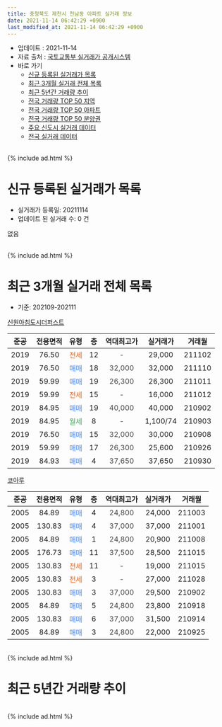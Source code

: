 ```yaml
---
title: 충청북도 제천시 천남동 아파트 실거래 정보
date: 2021-11-14 06:42:29 +0900
last_modified_at: 2021-11-14 06:42:29 +0900
---
```


* 업데이트 : 2021-11-14
* 자료 출처 : [국토교통부 실거래가 공개시스템](http://rt.molit.go.kr)
* 바로 가기
    * [신규 등록된 실거래가 목록](#신규-등록된-실거래가-목록)
    * [최근 3개월 실거래 전체 목록](#최근-3개월-실거래-전체-목록)
    * [최근 5년간 거래량 추이](#최근-5년간-거래량-추이)
    * [전국 거래량 TOP 50 지역](https://inasie.github.io/apt-trade-info/최근-3개월-전국에서-가장-거래가-많이-발생한-지역)
    * [전국 거래량 TOP 50 아파트](https://inasie.github.io/apt-trade-info/최근-3개월-전국에서-가장-거래가-많이-발생한-아파트)
    * [전국 거래량 TOP 50 분양권](https://inasie.github.io/apt-trade-info/최근-3개월-전국에서-가장-거래가-많이-발생한-분양권)
    * [주요 신도시 실거래 데이터](https://inasie.github.io/apt-trade-info/주요-신도시)
    * [전국 실거래 데이터](https://inasie.github.io/apt-trade-info/전국)
<br>
{% include ad.html %}
<br>

# 신규 등록된 실거래가 목록
* 실거래가 등록일: 20211114
* 업데이트 된 실거래 수: 0 건

없음

<br>
{% include ad.html %}
<br>

# 최근 3개월 실거래 전체 목록
* 기준: 202109-202111


[신원아침도시더퍼스트](https://search.naver.com/search.naver?query=%EC%B6%A9%EC%B2%AD%EB%B6%81%EB%8F%84+%EC%A0%9C%EC%B2%9C%EC%8B%9C+%EC%B2%9C%EB%82%A8%EB%8F%99+%EC%8B%A0%EC%9B%90%EC%95%84%EC%B9%A8%EB%8F%84%EC%8B%9C%EB%8D%94%ED%8D%BC%EC%8A%A4%ED%8A%B8)

|준공|전용면적|유형|층|역대최고가|실거래가|거래월|
|:---:|:---:|:---:|:---:|:---:|:---:|:---:|
|2019|76.50|<span style="color:#ff5a00">전세</span>|12|<span style="color:#444444">-</span>|29,000|211102|
|2019|76.50|<span style="color:#4285f3">매매</span>|18|<span style="color:#444444">32,000</span>|32,000|211110|
|2019|59.99|<span style="color:#4285f3">매매</span>|19|<span style="color:#444444">26,300</span>|26,300|211011|
|2019|59.99|<span style="color:#ff5a00">전세</span>|15|<span style="color:#444444">-</span>|16,000|211012|
|2019|84.95|<span style="color:#4285f3">매매</span>|19|<span style="color:#444444">40,000</span>|40,000|210902|
|2019|84.95|<span style="color:#34a853">월세</span>|8|<span style="color:#444444">-</span>|1,100/74|210903|
|2019|76.50|<span style="color:#4285f3">매매</span>|15|<span style="color:#444444">32,000</span>|30,000|210908|
|2019|59.99|<span style="color:#4285f3">매매</span>|17|<span style="color:#444444">26,300</span>|25,600|210926|
|2019|84.93|<span style="color:#4285f3">매매</span>|4|<span style="color:#444444">37,650</span>|37,650|210930|

[코아루](https://search.naver.com/search.naver?query=%EC%B6%A9%EC%B2%AD%EB%B6%81%EB%8F%84+%EC%A0%9C%EC%B2%9C%EC%8B%9C+%EC%B2%9C%EB%82%A8%EB%8F%99+%EC%BD%94%EC%95%84%EB%A3%A8)

|준공|전용면적|유형|층|역대최고가|실거래가|거래월|
|:---:|:---:|:---:|:---:|:---:|:---:|:---:|
|2005|84.89|<span style="color:#4285f3">매매</span>|4|<span style="color:#444444">24,800</span>|24,000|211003|
|2005|130.83|<span style="color:#4285f3">매매</span>|4|<span style="color:#444444">37,000</span>|37,000|211001|
|2005|84.89|<span style="color:#4285f3">매매</span>|1|<span style="color:#444444">24,800</span>|20,900|211008|
|2005|176.73|<span style="color:#4285f3">매매</span>|11|<span style="color:#444444">37,500</span>|28,500|211015|
|2005|130.83|<span style="color:#ff5a00">전세</span>|11|<span style="color:#444444">-</span>|19,000|211015|
|2005|130.83|<span style="color:#ff5a00">전세</span>|3|<span style="color:#444444">-</span>|27,000|211028|
|2005|130.83|<span style="color:#4285f3">매매</span>|3|<span style="color:#444444">37,000</span>|29,500|210902|
|2005|84.89|<span style="color:#4285f3">매매</span>|5|<span style="color:#444444">24,800</span>|23,800|210918|
|2005|130.83|<span style="color:#4285f3">매매</span>|6|<span style="color:#444444">37,000</span>|31,500|210914|
|2005|84.89|<span style="color:#4285f3">매매</span>|3|<span style="color:#444444">24,800</span>|22,000|210925|


<br>
{% include ad.html %}
<br>

# 최근 5년간 거래량 추이


<div style="width:100%;">
    <canvas id="deal_progress" height="200"></canvas>
</div>

<script>
new Chart(document.getElementById("deal_progress"), {
    type: 'line',
    data: {
        labels: ['201611','201612','201701','201702','201703','201704','201705','201706','201707','201708','201709','201710','201711','201712','201801','201802','201803','201804','201805','201806','201807','201808','201809','201810','201811','201812','201901','201902','201903','201904','201905','201906','201907','201908','201909','201910','201911','201912','202001','202002','202003','202004','202005','202006','202007','202008','202009','202010','202011','202012','202101','202102','202103','202104','202105','202106','202107','202108','202109','202110','202111'],
        datasets: [{
            label: '매매',
            pointRadius: 1,
            data: [1, 1, 1, 1, 0, 1, 1, 1, 0, 1, 4, 1, 1, 1, 2, 2, 5, 5, 2, 1, 0, 6, 5, 2, 5, 4, 5, 11, 4, 14, 16, 2, 5, 3, 4, 4, 2, 5, 31, 110, 20, 4, 6, 6, 16, 2, 10, 9, 4, 4, 3, 5, 7, 10, 8, 10, 5, 7, 8, 5, 1],
            borderColor: "rgba(255, 201, 14, 1)",
            backgroundColor: "rgba(255, 201, 14, 0.5)",
            fill: false,
            lineTension: 0
        },{
            label: '전월세',
            pointRadius: 1,
            data: [0, 1, 1, 1, 1, 0, 0, 1, 0, 2, 2, 0, 0, 0, 1, 2, 1, 0, 2, 2, 1, 0, 0, 1, 0, 0, 2, 3, 2, 6, 15, 11, 10, 6, 5, 2, 2, 2, 2, 3, 3, 0, 1, 2, 1, 0, 1, 2, 0, 1, 1, 1, 1, 6, 0, 6, 1, 3, 1, 3, 1],
            borderColor: "rgba(0, 141, 185, 1)",
            backgroundColor: "rgba(0, 141, 185, 0.5)",
            fill: false,
            lineTension: 0
        }
        ]
    },
    options: {
        responsive: true,
        title: {
            display: false
        },
        tooltips: {
            mode: 'index',
            intersect: false
        },
        hover: {
            mode: 'nearest',
            intersect: true
        },
        scales: {
            xAxes: [{
                display: true,
                scaleLabel: {
                    display: true,
                    labelString: '년/월'
                }
            }],
            yAxes: [{
                display: true,
                ticks: {
                    suggestedMin: 0,
                },
                scaleLabel: {
                    display: true,
                    labelString: '실거래 수'
                }
            }]
        }
    }
});

</script>


<br>
{% include ad.html %}
<br>

